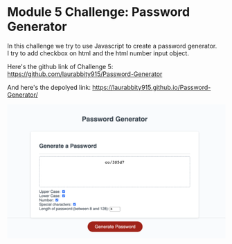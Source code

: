 # Module 5 Challenge: Password Generator

In this challenge we try to use Javascript to create a password generator.
<br>
I try to add checkbox on html and the html number input object.

Here's the github link of Challenge 5:
https://github.com/laurabbity915/Password-Generator

And here's the depolyed link:
https://laurabbity915.github.io/Password-Generator/


![password generator](./assets/Screenshot%202023-01-17%20at%208.40.38%20PM.png)

